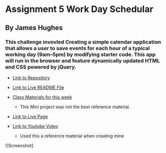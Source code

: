 # Assignment 5 Work Day Schedular
## By James Hughes
### This challenge invovled Creating a simple calendar application that allows a user to save events for each hour of a typical working day (9am–5pm) by modifying starter code. This app will run in the browser and feature dynamically updated HTML and CSS powered by jQuery.
* [Link to Repository](https://github.com/Jameshughes2009/assignment-5)

* [Link to Live README File](https://jameshughes2009.github.io/assignment-5/)

* [Class Materials for this week](https://git.bootcampcontent.com/University-of-Toronto/UTOR-VIRT-FSF-PT-12-2023-U-LOLC/-/tree/main/05-Third-Party-APIs/01-Activities/28-Stu_Mini-Project?ref_type=heads)
    * This Mini project was not the best reference material. 

* [Link to Live Page](https://jameshughes2009.github.io/assignment-5/Develop/)

* [Link to Youtube Video](https://www.youtube.com/watch?v=sm6py49QNto&t=5s)
    * Used this a reference material when creating mine

![Screenshot]